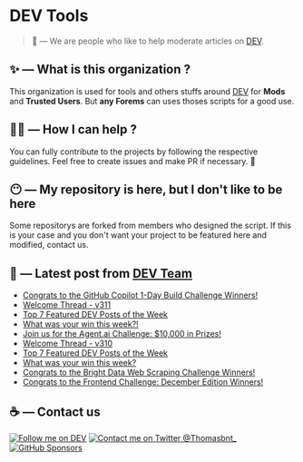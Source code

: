 # DEV Tools

> 🔧 — We are people who like to help moderate articles on [DEV](https://dev.to).

## ✨ — What is this organization ?

This organization is used for tools and others stuffs around [DEV](https://dev.to) for **Mods** and **Trusted Users**. But __any Forems__ can uses thoses scripts for a good use.


## 💪🏼 — How I can help ?

You can fully contribute to the projects by following the respective guidelines. Feel free to create issues and make PR if necessary. 🎉

## 😶 — My repository is here, but I don't like to be here

Some repositorys are forked from members who designed the script. If this is your case and you don't want your project to be featured here and modified, contact us.

## 📝 — Latest post from [DEV Team](https://dev.to/devteam)

<!-- BLOG-POST-LIST:START -->
- [Congrats to the GitHub Copilot 1-Day Build Challenge Winners!](https://dev.to/devteam/congrats-to-the-github-copilot-1-day-build-challenge-winners-4iok)
- [Welcome Thread - v311](https://dev.to/devteam/welcome-thread-v311-4g24)
- [Top 7 Featured DEV Posts of the Week](https://dev.to/devteam/top-7-featured-dev-posts-of-the-week-3ob4)
- [What was your win this week?!](https://dev.to/devteam/what-was-your-win-this-week-2eei)
- [Join us for the Agent.ai Challenge: $10,000 in Prizes!](https://dev.to/devteam/join-us-for-the-agentai-challenge-10000-in-prizes-dh9)
- [Welcome Thread - v310](https://dev.to/devteam/welcome-thread-v310-348i)
- [Top 7 Featured DEV Posts of the Week](https://dev.to/devteam/top-7-featured-dev-posts-of-the-week-528)
- [What was your win this week?](https://dev.to/devteam/what-was-your-win-this-week-5j6)
- [Congrats to the Bright Data Web Scraping Challenge Winners!](https://dev.to/devteam/congrats-to-the-bright-data-web-scraping-challenge-winners-46nf)
- [Congrats to the Frontend Challenge: December Edition Winners!](https://dev.to/devteam/congrats-to-the-frontend-challenge-december-edition-winners-2ei9)
<!-- BLOG-POST-LIST:END -->


## ☕ — Contact us

[![Follow me on DEV](https://img.shields.io/badge/dev.to-%2308090A.svg?&style=for-the-badge&logo=dev.to&logoColor=white&alt=devto)](https://dev.to/thomasbnt)
[![Contact me on Twitter @Thomasbnt_](https://img.shields.io/badge/Contact%20me%20on%20Twitter-%231DA1F2.svg?&style=for-the-badge&logo=twitter&logoColor=white&alt=twitter)](https://twitter.com/messages/1142357270-1142357270?text=Hello,%20I%20contact%20you%20from%20devtotools%20&recipient_id=1142357270) [![GitHub Sponsors](https://img.shields.io/badge/Sponsor%20me-%23EA54AE.svg?&style=for-the-badge&logo=github-sponsors&logoColor=white)](https://github.com/sponsors/thomasbnt)



